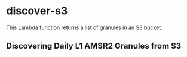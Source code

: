# discover-s3

This Lambda function returns a list of granules in an S3 bucket.

## Discovering Daily L1 AMSR2 Granules from S3
